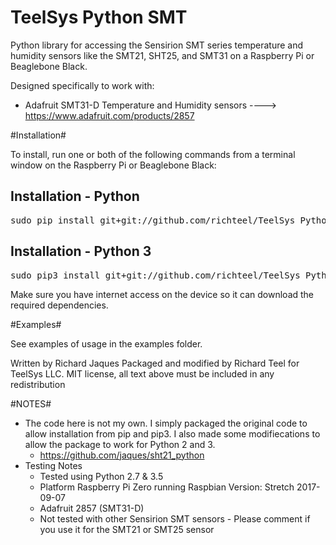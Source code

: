 TeelSys Python SMT
===================

Python library for accessing the Sensirion SMT series temperature and humidity sensors like the SMT21, SHT25, and SMT31 on a Raspberry Pi or Beaglebone Black.

Designed specifically to work with:

- Adafruit SMT31-D Temperature and Humidity sensors ----&gt; https://www.adafruit.com/products/2857

#Installation#

To install, run one or both of the following commands from a terminal window on the Raspberry Pi or Beaglebone Black:

## Installation - Python ##

<pre>sudo pip install git+git://github.com/richteel/TeelSys_Python_SMT.git</pre>

## Installation - Python 3 ##

<pre>sudo pip3 install git+git://github.com/richteel/TeelSys_Python_SMT.git</pre>


Make sure you have internet access on the device so it can download the required dependencies.

#Examples#

See examples of usage in the examples folder.

Written by Richard Jaques
Packaged and modified by Richard Teel for TeelSys LLC.
MIT license, all text above must be included in any redistribution

#NOTES#

- The code here is not my own. I simply packaged the original code to allow installation from pip and pip3. I also made some modifiecations to allow the package to work for Python 2 and 3.
	- https://github.com/jaques/sht21_python
- Testing Notes
	- Tested using Python 2.7 & 3.5
	- Platform Raspberry Pi Zero running Raspbian Version: Stretch 2017-09-07
	- Adafruit 2857 (SMT31-D)
	- Not tested with other Sensirion SMT sensors - Please comment if you use it for the SMT21 or SMT25 sensor

